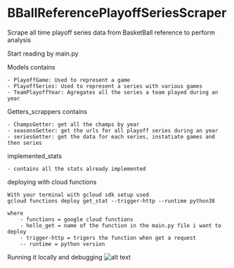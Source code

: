 # BBallReferencePlayoffSeriesScraper
Scrape all time playoff series data from BasketBall reference to perform analysis

Start reading by main.py

Models contains
    
    - PlayoffGame: Used to represent a game
    - PlayoffSeries: Used to represent a series with various games
    - TeamPlayoffYear: Agregates all the series a team played during an year

Getters_scrappers contains
    
    - ChampsGetter: get all the champs by year
    - seasonsGetter: get the urls for all playoff series during an year
    - seriesGetter: get the data for each series, instatiate games and then series

implemented_stats
    
    - contains all the stats already implemented

deploying with cloud functions

    With your terminal with gcloud sdk setup used
    gcloud functions deploy get_stat --trigger-http --runtime python38    
    
    where
        - functions = google cloud functions
        - hello_get = name of the function in the main.py file i want to deploy
        - trigger-http = trigers the function when get a request
        -- runtime = python version

Running it locally and debugging
    ![alt text](https://hackultura.s3.amazonaws.com/Public/debug_cloud_functions.png "how to use it in pycharm")

    
